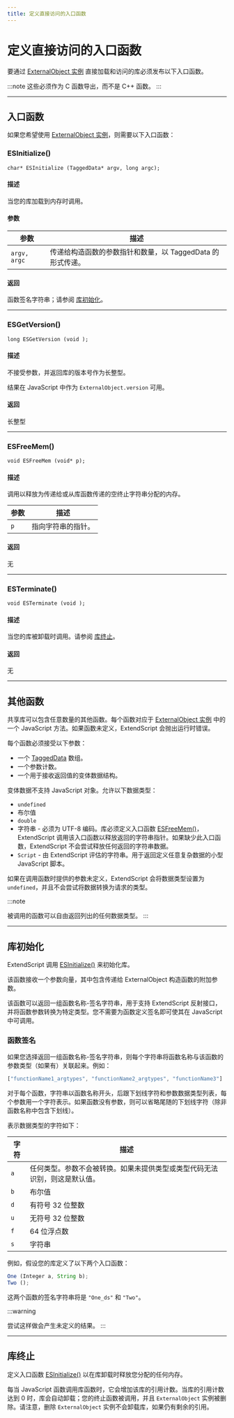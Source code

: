 ```yaml
---
title: 定义直接访问的入口函数
---
```

# 定义直接访问的入口函数

要通过 [ExternalObject 实例](.././externalobject-object) 直接加载和访问的库必须发布以下入口函数。

:::note
这些必须作为 C 函数导出，而不是 C++ 函数。
:::

---

## 入口函数

如果您希望使用 [ExternalObject 实例](.././externalobject-object)，则需要以下入口函数：

### ESInitialize()

`char* ESInitialize (TaggedData* argv, long argc);`

#### 描述

当您的库加载到内存时调用。

#### 参数

|  参数   |   描述    |
| ------------ | -------------------------------------------------------------------------------------------- |
| `argv, argc` | 传递给构造函数的参数指针和数量，以 TaggedData 的形式传递。 |

#### 返回

函数签名字符串；请参阅 [库初始化](#库初始化)。

---

### ESGetVersion()

`long ESGetVersion (void );`

#### 描述

不接受参数，并返回库的版本号作为长整型。

结果在 JavaScript 中作为 `ExternalObject.version` 可用。

#### 返回

长整型

---

### ESFreeMem()

`void ESFreeMem (void* p);`

#### 描述

调用以释放为传递给或从库函数传递的空终止字符串分配的内存。

| 参数 |       描述   |
| --------- | ------------------------ |
| `p`       | 指向字符串的指针。 |

#### 返回

无

---

### ESTerminate()

`void ESTerminate (void );`

#### 描述

当您的库被卸载时调用。请参阅 [库终止](#库终止)。

#### 返回

无

---

## 其他函数

共享库可以包含任意数量的其他函数。每个函数对应于 [ExternalObject 实例](.././externalobject-object) 中的一个 JavaScript 方法。如果函数未定义，ExtendScript 会抛出运行时错误。

每个函数必须接受以下参数：

- 一个 [TaggedData](../defining-entry-points-for-indirect-access#taggeddata) 数组。
- 一个参数计数。
- 一个用于接收返回值的变体数据结构。

变体数据不支持 JavaScript 对象。允许以下数据类型：

- `undefined`
- 布尔值
- `double`
- 字符串 - 必须为 UTF-8 编码。库必须定义入口函数 [ESFreeMem()](#esfreemem)，ExtendScript 调用该入口函数以释放返回的字符串指针。如果缺少此入口函数，ExtendScript 不会尝试释放任何返回的字符串数据。
- `Script` - 由 ExtendScript 评估的字符串。用于返回定义任意复杂数据的小型 JavaScript 脚本。

如果在调用函数时提供的参数未定义，ExtendScript 会将数据类型设置为 `undefined`，并且不会尝试将数据转换为请求的类型。

:::note

被调用的函数可以自由返回列出的任何数据类型。
:::

---

## 库初始化

ExtendScript 调用 [ESInitialize()](#esinitialize) 来初始化库。

该函数接收一个参数向量，其中包含传递给 ExternalObject 构造函数的附加参数。

该函数可以返回一组函数名称-签名字符串，用于支持 ExtendScript 反射接口，并将函数参数转换为特定类型。您不需要为函数定义签名即可使其在 JavaScript 中可调用。

### 函数签名

如果您选择返回一组函数名称-签名字符串，则每个字符串将函数名称与该函数的参数类型（如果有）关联起来。例如：

```javascript
["functionName1_argtypes", "functionName2_argtypes", "functionName3"]
```

对于每个函数，字符串以函数名称开头，后跟下划线字符和参数数据类型列表，每个参数用一个字符表示。如果函数没有参数，则可以省略尾随的下划线字符（除非函数名称中包含下划线）。

表示数据类型的字符如下：

| 字符 |      描述      |
| ---------- | ----------------------------------------------------------------------------------------------------------------------- |
| `a`   | 任何类型。参数不会被转换。如果未提供类型或类型代码无法识别，则这是默认值。 |
| `b`   | 布尔值    |
| `d`   | 有符号 32 位整数        |
| `u`   | 无符号 32 位整数      |
| `f`   | 64 位浮点数        |
| `s`   | 字符串      |

例如，假设您的库定义了以下两个入口函数：

```javascript
One (Integer a, String b);
Two ();
```

这两个函数的签名字符串将是 `"One_ds"` 和 `"Two"`。

:::warning

尝试这样做会产生未定义的结果。
:::

---

## 库终止

定义入口函数 [ESInitialize()](#esinitialize) 以在库卸载时释放您分配的任何内存。

每当 JavaScript 函数调用库函数时，它会增加该库的引用计数。当库的引用计数达到 0 时，库会自动卸载；您的终止函数被调用，并且 `ExternalObject` 实例被删除。请注意，删除 `ExternalObject` 实例不会卸载库，如果仍有剩余的引用。
